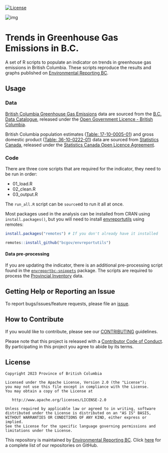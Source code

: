 </a>[![License](https://img.shields.io/badge/License-Apache%202.0-blue.svg)](https://opensource.org/licenses/Apache-2.0)

![img](https://img.shields.io/badge/Lifecycle-Stable-97ca00)

# Trends in Greenhouse Gas Emissions in B.C.  
 
A set of R scripts to populate an indicator on trends in greenhouse gas emissions in British Columbia. These scripts reproduce the results and graphs published on [Environmental Reporting BC](http://www.env.gov.bc.ca/soe/indicators/sustainability/ghg-emissions.html).

## Usage

### Data
[British Columbia Greenhouse Gas Emissions](https://catalogue.data.gov.bc.ca/dataset/24c899ee-ef73-44a2-8569-a0d6b094e60c) data are sourced from the [B.C. Data Catalogue](https://catalogue.data.gov.bc.ca/dataset?download_audience=Public), released under the
[Open Government Licence - British Columbia](http://www2.gov.bc.ca/gov/content/governments/about-the-bc-government/databc/open-data/open-government-license-bc).

British Columbia population estimates ([Table: 17-10-0005-01](https://www150.statcan.gc.ca/t1/tbl1/en/tv.action?pid=1710000501)) and gross domestic product ([Table: 36-10-0222-01](https://www150.statcan.gc.ca/t1/tbl1/en/tv.action?pid=3610022201)) data are sourced from [Statistics Canada](https://www.statcan.gc.ca/eng/start), released under the [Statistics Canada Open Licence Agreement](https://www.statcan.gc.ca/eng/reference/licence). 

### Code
There are three core scripts that are required for the indicator, they need to be run in order:

- 01_load.R
- 02_clean.R
- 03_output.R

The `run_all.R` script can be `source`ed to run it all at once.

Most packages used in the analysis can be installed from CRAN using `install.packages()`, but you will need to install [envreportutils](https://github.com/bcgov/envreportutils) using remotes:

```r
install.packages("remotes") # If you don't already have it installed

remotes::install_github("bcgov/envreportutils")

```
#### Data pre-processing

If you are updating the indicator, there is an additional pre-processing script found in the [`envreportbc-snippets`](https://github.com/bcgov/envreportbc-snippets/tree/master/process-ghg-pi-table) package. The scripts are required to process the [Provincial Inventory](https://www2.gov.bc.ca/gov/content/environment/climate-change/data/provincial-inventory) data. 

## Getting Help or Reporting an Issue

To report bugs/issues/feature requests, please file an [issue](https://github.com/bcgov/ghg-emissions-indicator/issues).

## How to Contribute

If you would like to contribute, please see our [CONTRIBUTING](CONTRIBUTING.md) guidelines.

Please note that this project is released with a [Contributor Code of Conduct](CODE_OF_CONDUCT.md). By participating in this project you agree to abide by its terms.

## License

    Copyright 2023 Province of British Columbia

    Licensed under the Apache License, Version 2.0 (the "License");
    you may not use this file except in compliance with the License.
    You may obtain a copy of the License at 

       http://www.apache.org/licenses/LICENSE-2.0

    Unless required by applicable law or agreed to in writing, software
    distributed under the License is distributed on an "AS IS" BASIS,
    WITHOUT WARRANTIES OR CONDITIONS OF ANY KIND, either express or implied.
    See the License for the specific language governing permissions and
    limitations under the License.
    
This repository is maintained by [Environmental Reporting BC](http://www2.gov.bc.ca/gov/content?id=FF80E0B985F245CEA62808414D78C41B). Click [here](https://github.com/bcgov/EnvReportBC) for a complete list of our repositories on GitHub.
